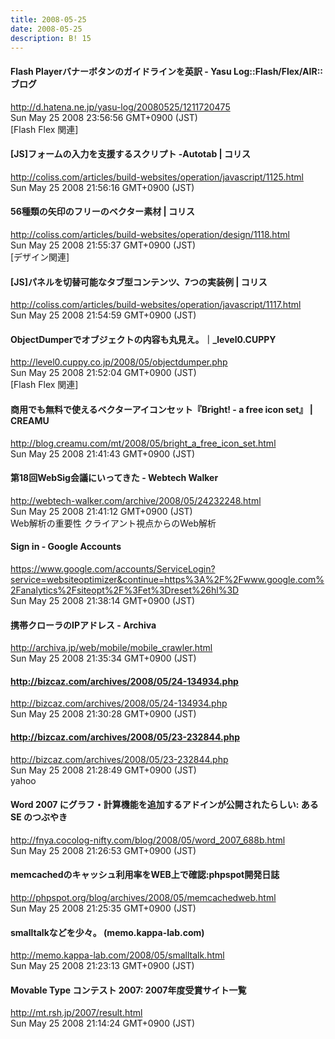 ```yaml
---
title: 2008-05-25
date: 2008-05-25
description: B! 15
---
```


#### Flash Playerバナーボタンのガイドラインを英訳 - Yasu Log::Flash/Flex/AIR::ブログ
http://d.hatena.ne.jp/yasu-log/20080525/1211720475<br>
Sun May 25 2008 23:56:56 GMT+0900 (JST)<br>
[Flash Flex 関連]


####   [JS]フォームの入力を支援するスクリプト -Autotab | コリス
http://coliss.com/articles/build-websites/operation/javascript/1125.html<br>
Sun May 25 2008 21:56:16 GMT+0900 (JST)<br>


####   56種類の矢印のフリーのベクター素材 | コリス
http://coliss.com/articles/build-websites/operation/design/1118.html<br>
Sun May 25 2008 21:55:37 GMT+0900 (JST)<br>
[デザイン関連]


####   [JS]パネルを切替可能なタブ型コンテンツ、7つの実装例 | コリス
http://coliss.com/articles/build-websites/operation/javascript/1117.html<br>
Sun May 25 2008 21:54:59 GMT+0900 (JST)<br>


#### ObjectDumperでオブジェクトの内容も丸見え。｜_level0.CUPPY
http://level0.cuppy.co.jp/2008/05/objectdumper.php<br>
Sun May 25 2008 21:52:04 GMT+0900 (JST)<br>
[Flash Flex 関連]


#### 商用でも無料で使えるベクターアイコンセット『Bright! - a free icon set』 | CREAMU
http://blog.creamu.com/mt/2008/05/bright_a_free_icon_set.html<br>
Sun May 25 2008 21:41:43 GMT+0900 (JST)<br>


#### 第18回WebSig会議にいってきた - Webtech Walker
http://webtech-walker.com/archive/2008/05/24232248.html<br>
Sun May 25 2008 21:41:12 GMT+0900 (JST)<br>
Web解析の重要性 クライアント視点からのWeb解析


#### Sign in - Google Accounts
https://www.google.com/accounts/ServiceLogin?service=websiteoptimizer&continue=https%3A%2F%2Fwww.google.com%2Fanalytics%2Fsiteopt%2F%3Fet%3Dreset%26hl%3D<br>
Sun May 25 2008 21:38:14 GMT+0900 (JST)<br>


#### 携帯クローラのIPアドレス - Archiva
http://archiva.jp/web/mobile/mobile_crawler.html<br>
Sun May 25 2008 21:35:34 GMT+0900 (JST)<br>


#### http://bizcaz.com/archives/2008/05/24-134934.php
http://bizcaz.com/archives/2008/05/24-134934.php<br>
Sun May 25 2008 21:30:28 GMT+0900 (JST)<br>


#### http://bizcaz.com/archives/2008/05/23-232844.php
http://bizcaz.com/archives/2008/05/23-232844.php<br>
Sun May 25 2008 21:28:49 GMT+0900 (JST)<br>
yahoo


#### Word 2007 にグラフ・計算機能を追加するアドインが公開されたらしい: ある SE のつぶやき
http://fnya.cocolog-nifty.com/blog/2008/05/word_2007_688b.html<br>
Sun May 25 2008 21:26:53 GMT+0900 (JST)<br>


#### memcachedのキャッシュ利用率をWEB上で確認:phpspot開発日誌
http://phpspot.org/blog/archives/2008/05/memcachedweb.html<br>
Sun May 25 2008 21:25:35 GMT+0900 (JST)<br>


#### smalltalkなどを少々。 (memo.kappa-lab.com)
http://memo.kappa-lab.com/2008/05/smalltalk.html<br>
Sun May 25 2008 21:23:13 GMT+0900 (JST)<br>


#### Movable Type コンテスト 2007: 2007年度受賞サイト一覧
http://mt.rsh.jp/2007/result.html<br>
Sun May 25 2008 21:14:24 GMT+0900 (JST)<br>


